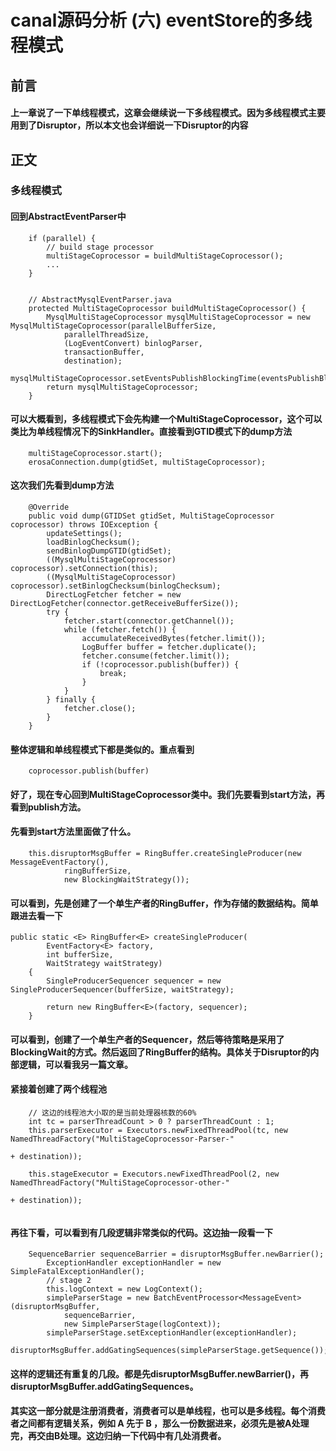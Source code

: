 # canal源码分析 (六) eventStore的多线程模式
## 前言
#### 上一章说了一下单线程模式，这章会继续说一下多线程模式。因为多线程模式主要用到了Disruptor，所以本文也会详细说一下Disruptor的内容

## 正文
### 多线程模式
#### 回到AbstractEventParser中
```
	if (parallel) {
        // build stage processor
        multiStageCoprocessor = buildMultiStageCoprocessor();
        ...
    }
    
   
    // AbstractMysqlEventParser.java
    protected MultiStageCoprocessor buildMultiStageCoprocessor() {
        MysqlMultiStageCoprocessor mysqlMultiStageCoprocessor = new MysqlMultiStageCoprocessor(parallelBufferSize,
            parallelThreadSize,
            (LogEventConvert) binlogParser,
            transactionBuffer,
            destination);
        mysqlMultiStageCoprocessor.setEventsPublishBlockingTime(eventsPublishBlockingTime);
        return mysqlMultiStageCoprocessor;
    }
```
#### 可以大概看到，多线程模式下会先构建一个MultiStageCoprocessor，这个可以类比为单线程情况下的SinkHandler。直接看到GTID模式下的dump方法
```
	multiStageCoprocessor.start();
    erosaConnection.dump(gtidSet, multiStageCoprocessor);
```
#### 这次我们先看到dump方法
```
	@Override
    public void dump(GTIDSet gtidSet, MultiStageCoprocessor coprocessor) throws IOException {
        updateSettings();
        loadBinlogChecksum();
        sendBinlogDumpGTID(gtidSet);
        ((MysqlMultiStageCoprocessor) coprocessor).setConnection(this);
        ((MysqlMultiStageCoprocessor) coprocessor).setBinlogChecksum(binlogChecksum);
        DirectLogFetcher fetcher = new DirectLogFetcher(connector.getReceiveBufferSize());
        try {
            fetcher.start(connector.getChannel());
            while (fetcher.fetch()) {
                accumulateReceivedBytes(fetcher.limit());
                LogBuffer buffer = fetcher.duplicate();
                fetcher.consume(fetcher.limit());
                if (!coprocessor.publish(buffer)) {
                    break;
                }
            }
        } finally {
            fetcher.close();
        }
    }
```
#### 整体逻辑和单线程模式下都是类似的。重点看到
```
	coprocessor.publish(buffer)
```
#### 好了，现在专心回到MultiStageCoprocessor类中。我们先要看到start方法，再看到publish方法。
#### 先看到start方法里面做了什么。
```
	this.disruptorMsgBuffer = RingBuffer.createSingleProducer(new MessageEventFactory(),
            ringBufferSize,
            new BlockingWaitStrategy());
```
#### 可以看到，先是创建了一个单生产者的RingBuffer，作为存储的数据结构。简单跟进去看一下
```
public static <E> RingBuffer<E> createSingleProducer(
        EventFactory<E> factory,
        int bufferSize,
        WaitStrategy waitStrategy)
    {
        SingleProducerSequencer sequencer = new SingleProducerSequencer(bufferSize, waitStrategy);

        return new RingBuffer<E>(factory, sequencer);
    }
```
#### 可以看到，创建了一个单生产者的Sequencer，然后等待策略是采用了BlockingWait的方式。然后返回了RingBuffer的结构。具体关于Disruptor的内部逻辑，可以看我另一篇文章。
#### 紧接着创建了两个线程池
```
	// 这边的线程池大小取的是当前处理器核数的60%
	int tc = parserThreadCount > 0 ? parserThreadCount : 1;
    this.parserExecutor = Executors.newFixedThreadPool(tc, new NamedThreadFactory("MultiStageCoprocessor-Parser-"
                                                                                  + destination));

    this.stageExecutor = Executors.newFixedThreadPool(2, new NamedThreadFactory("MultiStageCoprocessor-other-"
                                                                                + destination));
      
```
#### 再往下看，可以看到有几段逻辑非常类似的代码。这边抽一段看一下
```
	SequenceBarrier sequenceBarrier = disruptorMsgBuffer.newBarrier();
        ExceptionHandler exceptionHandler = new SimpleFatalExceptionHandler();
        // stage 2
        this.logContext = new LogContext();
        simpleParserStage = new BatchEventProcessor<MessageEvent>(disruptorMsgBuffer,
            sequenceBarrier,
            new SimpleParserStage(logContext));
        simpleParserStage.setExceptionHandler(exceptionHandler);
        disruptorMsgBuffer.addGatingSequences(simpleParserStage.getSequence());

```
#### 这样的逻辑还有重复的几段。都是先disruptorMsgBuffer.newBarrier()，再disruptorMsgBuffer.addGatingSequences。
#### 其实这一部分就是注册消费者，消费者可以是单线程，也可以是多线程。每个消费者之间都有逻辑关系，例如 A 先于 B ，那么一份数据进来，必须先是被A处理完，再交由B处理。这边归纳一下代码中有几处消费者。